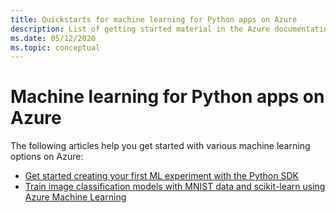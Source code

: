 ```yaml
---
title: Quickstarts for machine learning for Python apps on Azure
description: List of getting started material in the Azure documentation for machine learning for Python apps.
ms.date: 05/12/2020
ms.topic: conceptual
---
```


# Machine learning for Python apps on Azure

The following articles help you get started with various machine learning options on Azure:

- [Get started creating your first ML experiment with the Python SDK](/azure/machine-learning/tutorial-1st-experiment-sdk-setup)
- [Train image classification models with MNIST data and scikit-learn using Azure Machine Learning](/azure/machine-learning/tutorial-train-models-with-aml)
